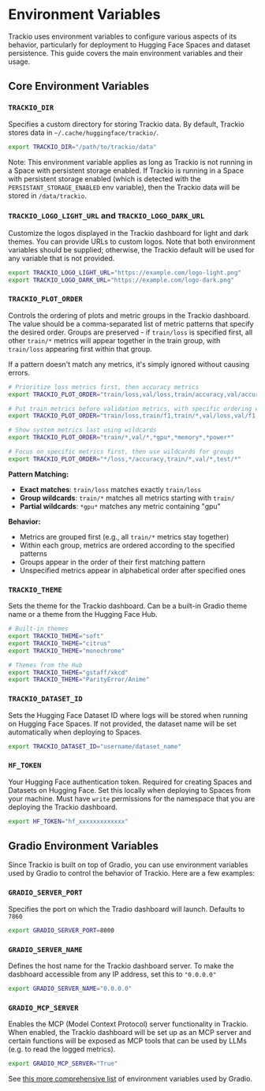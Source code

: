 # Environment Variables

Trackio uses environment variables to configure various aspects of its behavior, particularly for deployment to Hugging Face Spaces and dataset persistence. This guide covers the main environment variables and their usage.

## Core Environment Variables

### `TRACKIO_DIR`

Specifies a custom directory for storing Trackio data. By default, Trackio stores data in `~/.cache/huggingface/trackio/`. 

```bash
export TRACKIO_DIR="/path/to/trackio/data"
```

Note: This environment variable applies as long as Trackio is not running in a Space with persistent storage enabled. If Trackio is running in a Space with persistent storage enabled (which is detected with the `PERSISTANT_STORAGE_ENABLED` env variable), then the Trackio data will be stored in `/data/trackio`.

### `TRACKIO_LOGO_LIGHT_URL` and `TRACKIO_LOGO_DARK_URL`

Customize the logos displayed in the Trackio dashboard for light and dark themes. You can provide URLs to custom logos. Note that both environment variables should be supplied; otherwise, the Trackio default will be used for any variable that is not provided.

```bash
export TRACKIO_LOGO_LIGHT_URL="https://example.com/logo-light.png"
export TRACKIO_LOGO_DARK_URL="https://example.com/logo-dark.png"
```

### `TRACKIO_PLOT_ORDER`

Controls the ordering of plots and metric groups in the Trackio dashboard. The value should be a comma-separated list of metric patterns that specify the desired order. Groups are preserved - if `train/loss` is specified first, all other `train/*` metrics will appear together in the train group, with `train/loss` appearing first within that group.

If a pattern doesn't match any metrics, it's simply ignored without causing errors.

```bash
# Prioritize loss metrics first, then accuracy metrics
export TRACKIO_PLOT_ORDER="train/loss,val/loss,train/accuracy,val/accuracy"

# Put train metrics before validation metrics, with specific ordering within groups
export TRACKIO_PLOT_ORDER="train/loss,train/f1,train/*,val/loss,val/f1,val/*"

# Show system metrics last using wildcards
export TRACKIO_PLOT_ORDER="train/*,val/*,*gpu*,*memory*,*power*"

# Focus on specific metrics first, then use wildcards for groups
export TRACKIO_PLOT_ORDER="*/loss,*/accuracy,train/*,val/*,test/*"
```

**Pattern Matching:**
- **Exact matches**: `train/loss` matches exactly `train/loss`
- **Group wildcards**: `train/*` matches all metrics starting with `train/`
- **Partial wildcards**: `*gpu*` matches any metric containing "gpu"

**Behavior:**
- Metrics are grouped first (e.g., all `train/*` metrics stay together)
- Within each group, metrics are ordered according to the specified patterns
- Groups appear in the order of their first matching pattern
- Unspecified metrics appear in alphabetical order after specified ones

### `TRACKIO_THEME`

Sets the theme for the Trackio dashboard. Can be a built-in Gradio theme name or a theme from the Hugging Face Hub.

```bash
# Built-in themes
export TRACKIO_THEME="soft"
export TRACKIO_THEME="citrus"
export TRACKIO_THEME="monochrome"

# Themes from the Hub
export TRACKIO_THEME="gstaff/xkcd"
export TRACKIO_THEME="ParityError/Anime"
```

### `TRACKIO_DATASET_ID`

Sets the Hugging Face Dataset ID where logs will be stored when running on Hugging Face Spaces. If not provided, the dataset name will be set automatically when deploying to Spaces.


```bash
export TRACKIO_DATASET_ID="username/dataset_name"
```

### `HF_TOKEN`

Your Hugging Face authentication token. Required for creating Spaces and Datasets on Hugging Face. Set this locally when deploying to Spaces from your machine. Must have `write` permissions for the namespace that you are deploying the Trackio dashboard.

```bash
export HF_TOKEN="hf_xxxxxxxxxxxxx"
```


## Gradio Environment Variables

Since Trackio is built on top of Gradio, you can use environment variables used by Gradio to control the behavior of Trackio. Here are a few examples:


### `GRADIO_SERVER_PORT`

Specifies the port on which the Tradio dashboard will launch. Defaults to `7860`

```bash
export GRADIO_SERVER_PORT=8000
```

### `GRADIO_SERVER_NAME`

Defines the host name for the Trackio dashboard server. To make the dasbhoard accessible from any IP address, set this to `"0.0.0.0"`

```bash
export GRADIO_SERVER_NAME="0.0.0.0"
```

### `GRADIO_MCP_SERVER`

Enables the MCP (Model Context Protocol) server functionality in Trackio. When enabled, the Trackio dashboard will be set up as an MCP server and certain functions will be exposed as MCP tools that can be used by LLMs (e.g. to read the logged metrics).

```bash
export GRADIO_MCP_SERVER="True"
```



See [this more comprehensive list](https://www.gradio.app/guides/environment-variables) of environment variables used by Gradio.


